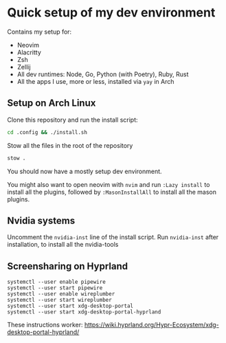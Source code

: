 # Quick setup of my dev environment
Contains my setup for:
* Neovim
* Alacritty
* Zsh
* Zellij
* All dev runtimes: Node, Go, Python (with Poetry), Ruby, Rust
* All the apps I use, more or less, installed via `yay` in Arch

## Setup on Arch Linux
Clone this repository and run the install script:
```bash
cd .config && ./install.sh
```
Stow all the files in the root of the repository
```bash
stow .
```

You should now have a mostly setup dev environment.

You might also want to open neovim with `nvim` and run `:Lazy install` to install all the plugins, followed by `:MasonInstallAll` to install all the mason plugins.

## Nvidia systems
Uncomment the `nvidia-inst` line of the install script.
Run `nvidia-inst` after installation, to install all the nvidia-tools

## Screensharing on Hyprland

```
systemctl --user enable pipewire
systemctl --user start pipewire
systemctl --user enable wireplumber
systemctl --user start wireplumber
systemctl --user start xdg-desktop-portal
systemctl --user start xdg-desktop-portal-hyprland
```
These instructions worker: https://wiki.hyprland.org/Hypr-Ecosystem/xdg-desktop-portal-hyprland/
